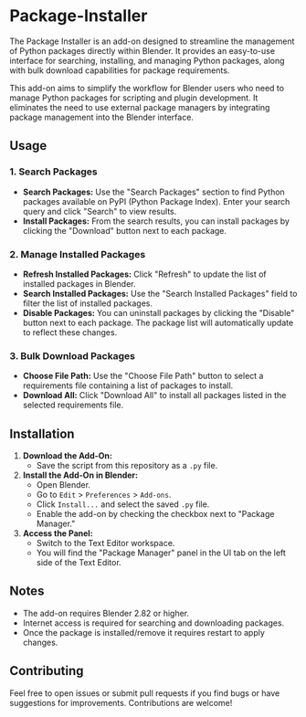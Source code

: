 # Package-Installer

The Package Installer is an add-on designed to streamline the management of Python packages directly within Blender. It provides an easy-to-use interface for searching, installing, and managing Python packages, along with bulk download capabilities for package requirements.

This add-on aims to simplify the workflow for Blender users who need to manage Python packages for scripting and plugin development. It eliminates the need to use external package managers by integrating package management into the Blender interface.

## Usage

### 1. **Search Packages**

- **Search Packages:** Use the "Search Packages" section to find Python packages available on PyPI (Python Package Index). Enter your search query and click "Search" to view results.
- **Install Packages:** From the search results, you can install packages by clicking the "Download" button next to each package.

### 2. **Manage Installed Packages**

- **Refresh Installed Packages:** Click "Refresh" to update the list of installed packages in Blender.
- **Search Installed Packages:** Use the "Search Installed Packages" field to filter the list of installed packages.
- **Disable Packages:** You can uninstall packages by clicking the "Disable" button next to each package. The package list will automatically update to reflect these changes.

### 3. **Bulk Download Packages**

- **Choose File Path:** Use the "Choose File Path" button to select a requirements file containing a list of packages to install.
- **Download All:** Click "Download All" to install all packages listed in the selected requirements file.

## Installation

1. **Download the Add-On:**
    - Save the script from this repository as a `.py` file.
2. **Install the Add-On in Blender:**
    - Open Blender.
    - Go to `Edit` > `Preferences` > `Add-ons`.
    - Click `Install...` and select the saved `.py` file.
    - Enable the add-on by checking the checkbox next to "Package Manager."
3. **Access the Panel:**
    - Switch to the Text Editor workspace.
    - You will find the "Package Manager" panel in the UI tab on the left side of the Text Editor.

## Notes

- The add-on requires Blender 2.82 or higher.
- Internet access is required for searching and downloading packages.
- Once the package is installed/remove it requires restart to apply changes.

## Contributing

Feel free to open issues or submit pull requests if you find bugs or have suggestions for improvements. Contributions are welcome!

